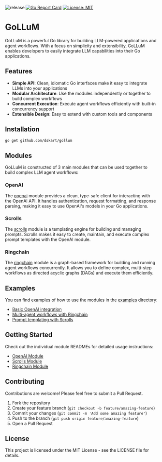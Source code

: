 ![release](https://img.shields.io/github/v/release/dskart/gollum)
[![Go Report Card](https://goreportcard.com/badge/github.com/dskart/gollum)](https://goreportcard.com/report/github.com/dskart/gollum)
[![License: MIT](https://img.shields.io/badge/License-MIT-yellow.svg)](https://opensource.org/licenses/MIT)

# GoLLuM

GoLLuM is a powerful Go library for building LLM-powered applications and agent workflows. With a focus on simplicity and extensibility, GoLLuM enables developers to easily integrate LLM capabilities into their Go applications.

## Features

- **Simple API**: Clean, idiomatic Go interfaces make it easy to integrate LLMs into your applications
- **Modular Architecture**: Use the modules independently or together to build complex workflows
- **Concurrent Execution**: Execute agent workflows efficiently with built-in concurrency support
- **Extensible Design**: Easy to extend with custom tools and components

## Installation

```bash
go get github.com/dskart/gollum
```

## Modules

GoLLuM is constructed of 3 main modules that can be used together to build complex LLM agent workflows:

### OpenAI

The [openai](./openai) module provides a clean, type-safe client for interacting with the OpenAI API. It handles authentication, request formatting, and response parsing, making it easy to use OpenAI's models in your Go applications.

### Scrolls

The [scrolls](./scrolls) module is a templating engine for building and managing prompts. Scrolls makes it easy to create, maintain, and execute complex prompt templates with the OpenAI module.

### Ringchain

The [ringchain](./ringchain) module is a graph-based framework for building and running agent workflows concurrently. It allows you to define complex, multi-step workflows as directed acyclic graphs (DAGs) and execute them efficiently.

## Examples

You can find examples of how to use the modules in the [examples](./examples) directory:

- [Basic OpenAI integration](./examples/openai)
- [Multi-agent workflows with Ringchain](./examples/ringchain)
- [Prompt templating with Scrolls](./examples/scrolls)

## Getting Started

Check out the individual module READMEs for detailed usage instructions:

- [OpenAI Module](./openai/README.md)
- [Scrolls Module](./scrolls/README.md)
- [Ringchain Module](./ringchain/README.md)

## Contributing

Contributions are welcome! Please feel free to submit a Pull Request.

1. Fork the repository
2. Create your feature branch (`git checkout -b feature/amazing-feature`)
3. Commit your changes (`git commit -m 'Add some amazing feature'`)
4. Push to the branch (`git push origin feature/amazing-feature`)
5. Open a Pull Request

## License

This project is licensed under the MIT License - see the LICENSE file for details.
